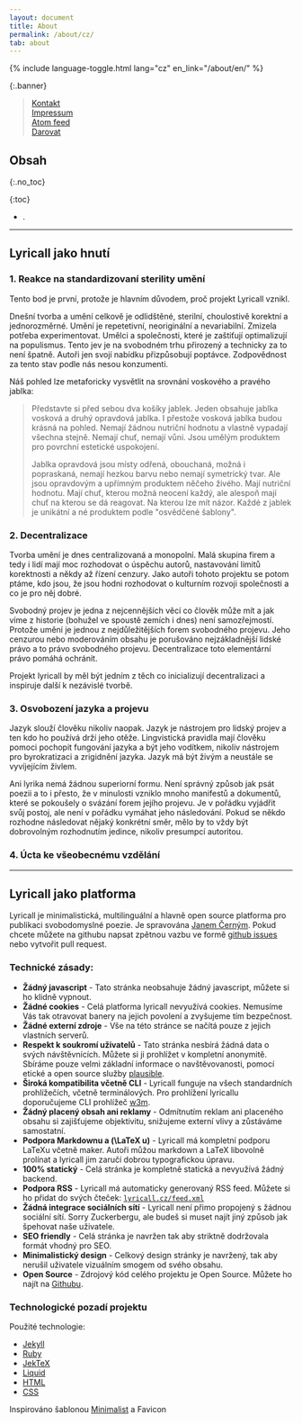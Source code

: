 ```yaml
---
layout: document
title: About
permalink: /about/cz/
tab: about
---
```


{% include language-toggle.html lang="cz" en_link="/about/en/" %}

{:.banner}
> [Kontakt](/contact/)  
> [Impressum](/impressum/en/)  
> [Atom feed](/feed.xml)  
> [Darovat](/donate/en/)  


## Obsah
{:.no_toc}

{:toc}
- .

---

## Lyricall jako hnutí

### 1. Reakce na standardizovaní sterility umění
Tento bod je první, protože je hlavním důvodem, proč projekt Lyricall vznikl.

Dnešní tvorba a umění celkově je odlidštěné, sterilní, choulostivě korektní a jednorozměrné.
Umění je repetetivní, neoriginální a nevariabilní. Zmizela potřeba experimentovat.
Umělci a společnosti, které je zaštiťují optimalizují na populismus.
Tento jev je na svobodném trhu přirozený a technicky za to není špatně. Autoři jen
svojí nabídku přizpůsobují poptávce. Zodpovědnost za tento stav podle nás nesou
konzumenti.

Náš pohled lze metaforicky vysvětlit na srovnání voskového a pravého jablka:  

> Představte si před sebou dva košíky jablek. Jeden obsahuje jablka vosková a druhý 
> opravdová jablka. I přestože vosková jablka budou krásná na pohled. 
> Nemají žádnou nutriční hodnotu a vlastně vypadají všechna stejně. Nemají chuť, nemají
> vůni. Jsou umělým produktem pro povrchní estetické uspokojení.
>
> Jablka opravdová jsou místy odřená, obouchaná, možná i popraskaná, nemají hezkou barvu
> nebo nemají symetrický tvar. Ale jsou opravdovým a upřímným produktem něčeho živého.
> Mají nutriční hodnotu. Mají chuť, kterou možná neocení každý, ale alespoň mají chuť 
> na kterou se dá reagovat. Na kterou lze mít názor. Každé z jablek je unikátní a né 
> produktem podle "osvědčené šablony".

### 2. Decentralizace
Tvorba umění je dnes centralizovaná a monopolní. Malá skupina firem a tedy i lidí mají
moc rozhodovat o úspěchu autorů, nastavování limitů korektnosti a někdy až řízení
cenzury. Jako autoři tohoto projektu se potom ptáme, kdo jsou, že jsou hodni rozhodovat 
o kulturním rozvoji společnosti a co je pro něj dobré.

Svobodný projev je jedna z nejcennějších věcí co člověk může mít a jak víme z historie
(bohužel ve spoustě zemích i dnes) není samozřejmostí.
Protože umění je jednou z nejdůležitějších forem svobodného projevu. Jeho cenzurou nebo
moderováním obsahu je porušováno nejzákladnější lidské právo a to právo svobodného 
projevu. Decentralizace toto elementární právo pomáhá ochránit.

Projekt lyricall by měl být jedním z těch co inicializují decentralizaci a inspiruje
další k nezávislé tvorbě. 

### 3. Osvobození jazyka a projevu
Jazyk slouží člověku nikoliv naopak. Jazyk je nástrojem pro lidský projev a ten kdo ho
používá drží jeho otěže. Lingvistická pravidla mají člověku pomoci pochopit fungování
jazyka a být jeho vodítkem, nikoliv nástrojem pro byrokratizaci a zrigidnění jazyka.
Jazyk má být živým a neustále se vyvíjejícím živlem.

Ani lyrika nemá žádnou superiorní formu. Není správný způsob jak psát poezii a to i 
přesto, že v minulosti vzniklo mnoho manifestů a dokumentů, které se pokoušely o svázání
forem jejího projevu. Je v pořádku vyjádřit svůj postoj, ale není v pořádku vymáhat jeho 
následování. Pokud se někdo rozhodne následovat nějaký konkrétní směr, mělo by to vždy
být dobrovolným rozhodnutím jedince, nikoliv presumpcí autoritou.

### 4. Úcta ke všeobecnému vzdělání



---

## Lyricall jako platforma
Lyricall je minimalistická, multilinguální a hlavně open source platforma pro publikaci
svobodomyslné poezie. Je spravována [Janem Černým](https://blackblog.cz/). Pokud chcete
můžete na githubu napsat zpětnou vazbu ve formě 
[github issues](https://github.com/yagarea/lyricall/issues) nebo vytvořit pull request.

### Technické zásady:
- **Žádný javascript** - Tato stránka neobsahuje žádný javascript, můžete si ho klidně
vypnout.
- **Žádné cookies** - Celá platforma lyricall nevyužívá cookies. Nemusíme Vás tak 
otravovat banery na jejich povolení a zvyšujeme tím bezpečnost.
- **Žádné externí zdroje** - Vše na této stránce se načítá pouze z jejich vlastních 
serverů.
- **Respekt k soukromí uživatelů** - Tato stránka nesbírá žádná data o svých 
návštěvnících. Můžete si ji prohlížet v kompletní anonymitě. Sbíráme pouze velmi 
základní informace o navštěvovanosti, pomocí etické a open source služby 
[plausible](https://plausible.io/).
- **Široká kompatibilita včetně CLI** - Lyricall funguje na všech standardních 
prohlížečích, včetně terminálových. Pro prohlížení lyricallu doporučujeme CLI prohlížeč 
[w3m](http://w3m.sourceforge.net/).
- **Žádný placený obsah ani reklamy** - Odmítnutím reklam ani placeného obsahu si 
zajišťujeme objektivitu, snižujeme externí vlivy a zůstáváme samostatní.
- **Podpora Markdownu a \(\LaTeX u\)** - Lyricall má kompletní podporu LaTeXu včetně 
maker. Autoři můžou markdown a LaTeX libovolně prolínat a lyricall jim zaručí dobrou 
typografickou úpravu.
- **100% statický** - Celá stránka je kompletně statická a nevyužívá žádný backend.
- **Podpora RSS** - Lyricall má automaticky generovaný RSS feed. Můžete si ho přidat 
do svých čteček: [`lyricall.cz/feed.xml`](https://lyricall.cz/feed.xml)
- **Žádná integrace sociálních sítí** - Lyricall není přimo propojený s žádnou 
sociální sítí. Sorry Zuckerbergu, ale budeš si muset najít jiný způsob jak špehovat 
naše uživatele.
- **SEO friendly** - Celá stránka je navržen tak aby striktně dodržovala formát vhodný 
pro SEO.
- **Minimalistický design** - Celkový design stránky je navržený, tak aby nerušil 
uživatele vizuálním smogem od svého obsahu.
- **Open Source** - Zdrojový kód celého projektu je Open Source. Můžete ho najít na 
[Githubu](https://github.com/yagarea/lyricall).

### Technologické pozadí projektu

Použité technologie:
- [Jekyll](https://jekyllrb.com/)
- [Ruby](https://www.ruby-lang.org/en/)
- [JekTeX](https://rubygems.org/gems/jektex)
- [Liquid](https://shopify.github.io/liquid/)
- [HTML](https://en.wikipedia.org/wiki/HTML)
- [CSS](https://en.wikipedia.org/wiki/CSS)

Inspirováno šablonou [Minimalist](https://github.com/Trybnetic/minimalist/) a Favicon 
